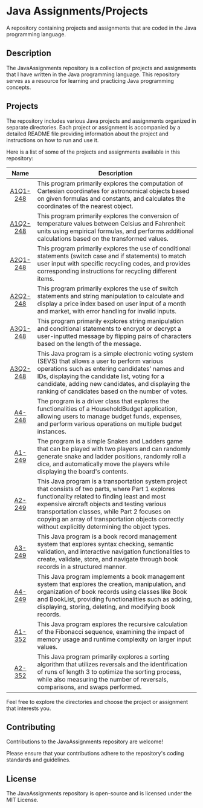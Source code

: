# Java Assignments/Projects
A repository containing projects and assignments that are coded in the Java programming language.

## Description

The JavaAssignments repository is a collection of projects and assignments that I have written in the Java programming language. This repository serves as a resource for learning and practicing Java programming concepts.

## Projects

The repository includes various Java projects and assignments organized in separate directories. Each project or assignment is accompanied by a detailed README file providing information about the project and instructions on how to run and use it.

Here is a list of some of the projects and assignments available in this repository:

| Name | Description |
| :-: | --- |
| [A1Q1-248](https://github.com/Niravanaa/JavaAssignments/tree/main/COMP248-Assignment1Question1) | This program primarily explores the computation of Cartesian coordinates for astronomical objects based on given formulas and constants, and calculates the coordinates of the nearest object. |
| [A1Q2-248](https://github.com/Niravanaa/JavaAssignments/tree/main/COMP248-Assignment1Question2) | This program primarily explores the conversion of temperature values between Celsius and Fahrenheit units using empirical formulas, and performs additional calculations based on the transformed values. |
| [A2Q1-248](https://github.com/Niravanaa/JavaAssignments/tree/main/COMP248-Assignment2Question1) | This program primarily explores the use of conditional statements (switch case and if statements) to match user input with specific recycling codes, and provides corresponding instructions for recycling different items. |
| [A2Q2-248](https://github.com/Niravanaa/JavaAssignments/tree/main/COMP248-Assignment2Question2) | This program primarily explores the use of switch statements and string manipulation to calculate and display a price index based on user input of a month and market, with error handling for invalid inputs. |
| [A3Q1-248](https://github.com/Niravanaa/JavaAssignments/tree/main/COMP248-Assignment3Question1) | This program primarily explores string manipulation and conditional statements to encrypt or decrypt a user-inputted message by flipping pairs of characters based on the length of the message. |
| [A3Q2-248](https://github.com/Niravanaa/JavaAssignments/tree/main/COMP248-Assignment3Question2) | This Java program is a simple electronic voting system (SEVS) that allows a user to perform various operations such as entering candidates' names and IDs, displaying the candidate list, voting for a candidate, adding new candidates, and displaying the ranking of candidates based on the number of votes. |
| [A4-248](https://github.com/Niravanaa/JavaAssignments/tree/main/COMP248-Assignment4) | The program is a driver class that explores the functionalities of a HouseholdBudget application, allowing users to manage budget funds, expenses, and perform various operations on multiple budget instances. |
| [A1-249](https://github.com/Niravanaa/JavaAssignments/tree/main/COMP249-Assignment1) | The program is a simple Snakes and Ladders game that can be played with two players and can randomly generate snake and ladder positions, randomly roll a dice, and automatically move the players while displaying the board's contents. |
| [A2-249](https://github.com/Niravanaa/JavaAssignments/tree/main/COMP249-Assignment2) | This Java program is a transportation system project that consists of two parts, where Part 1 explores functionality related to finding least and most expensive aircraft objects and testing various transportation classes, while Part 2 focuses on copying an array of transportation objects correctly without explicitly determining the object types. |
| [A3-249](https://github.com/Niravanaa/JavaAssignments/tree/main/COMP249-Assignment3) | This Java program is a book record management system that explores syntax checking, semantic validation, and interactive navigation functionalities to create, validate, store, and navigate through book records in a structured manner. |
| [A4-249](https://github.com/Niravanaa/JavaAssignments/tree/main/COMP249-Assignment4) | This Java program implements a book management system that explores the creation, manipulation, and organization of book records using classes like Book and BookList, providing functionalities such as adding, displaying, storing, deleting, and modifying book records. |
| [A1-352](https://github.com/Niravanaa/JavaAssignments/tree/main/COMP352-Assignment1) | This Java program explores the recursive calculation of the Fibonacci sequence, examining the impact of memory usage and runtime complexity on larger input values. |
| [A2-352](https://github.com/Niravanaa/JavaAssignments/tree/main/COMP352-Assignment2) | This Java program primarily explores a sorting algorithm that utilizes reversals and the identification of runs of length 3 to optimize the sorting process, while also measuring the number of reversals, comparisons, and swaps performed. |

Feel free to explore the directories and choose the project or assignment that interests you.

## Contributing

Contributions to the JavaAssignments repository are welcome!

Please ensure that your contributions adhere to the repository's coding standards and guidelines.

## License

The JavaAssignments repository is open-source and is licensed under the MIT License.
